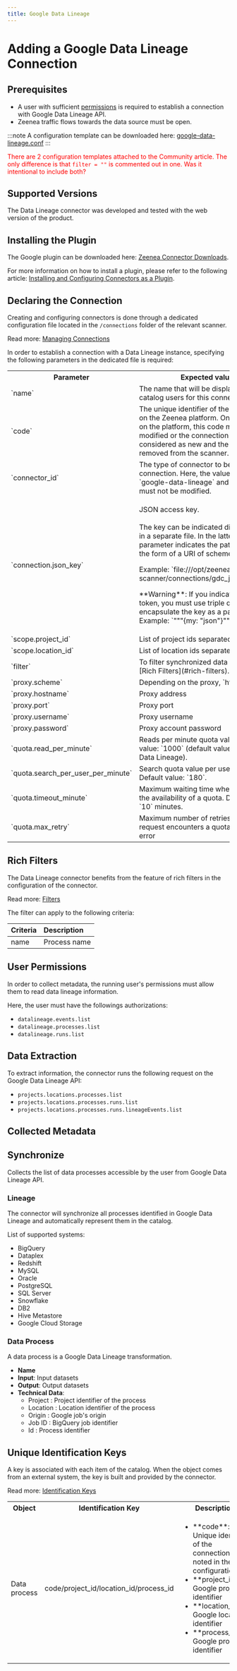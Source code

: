 ```yaml
---
title: Google Data Lineage
---
```


# Adding a Google Data Lineage Connection

## Prerequisites

* A user with sufficient [permissions](#user-permissions) is required to establish a connection with Google Data Lineage API.
* Zeenea traffic flows towards the data source must be open.

:::note
A configuration template can be downloaded here: [google-data-lineage.conf](https://actian.file.force.com/sfc/dist/version/download/?oid=00D300000001XnW&ids=068Nu00000GUgTd&d=%2Fa%2FNu000002lfPx%2FM0kQjkCnBJfcDLofYg0XHgM0m_C_fCX5jM4E6rfw4oc&asPdf=false)
:::

<font color="red">There are 2 configuration templates attached to the Community article. The only difference is that `filter = ""` is commented out in one. Was it intentional to include both?</font>

## Supported Versions

The Data Lineage connector was developed and tested with the web version of the product. 

## Installing the Plugin

The Google plugin can be downloaded here: [Zeenea Connector Downloads](./zeenea-connectors-list.md).

For more information on how to install a plugin, please refer to the following article: [Installing and Configuring Connectors as a Plugin](./zeenea-connectors-install-as-plugin.md).

 ## Declaring the Connection
  
 Creating and configuring connectors is done through a dedicated configuration file located in the `/connections` folder of the relevant scanner.
 
 Read more: [Managing Connections](./zeenea-managing-connections.md)
 
In order to establish a connection with a Data Lineage instance, specifying the following parameters in the dedicated file is required:
 
<table>
  <tr>
    <th>Parameter</th>
    <th>Expected value</th>
  </tr>
  <tr>
    <td>`name`</td>
    <td>The name that will be displayed to catalog users for this connection.</td>
  </tr>
  <tr>
    <td>`code`</td>
    <td>The unique identifier of the connection on the Zeenea platform. Once registered on the platform, this code must not be modified or the connection will be considered as new and the old one removed from the scanner.</td>
  </tr>
  <tr>
    <td>`connector_id`</td>
    <td>The type of connector to be used for the connection. Here, the value must be `google-data-lineage` and this value must not be modified.</td>
  </tr>
  <tr>
    <td>`connection.json_key`</td>
    <td>
      <p>JSON access key.<br /><br />The key can be indicated directly or put in a separate file. In the latter case, this parameter indicates the path to the file in the form of a URI of scheme `file:`.</p>
      <p>Example: `file:///opt/zeenea-scanner/connections/gdc_json_key.json`</p>
      <p>**Warning**: If you indicate directly the token, you must use triple quotes to encapsulate the key as a parameter. Example: `"""{my: "json"}"""`.</p>
    </td>
  </tr>
  <tr>
    <td>`scope.project_id`</td>
    <td>List of project ids separated by comma</td>
  </tr>
  <tr>
    <td>`scope.location_id`</td>
    <td>List of location ids separated by comma</td>
  </tr>
  <tr>
    <td>`filter`</td>
    <td>To filter synchronized data process. See [Rich Filters](#rich-filters).</td>
  </tr>
  <tr>
    <td>`proxy.scheme`</td>
    <td>Depending on the proxy, `http` or `https`</td>
  </tr>
  <tr>
    <td>`proxy.hostname`</td>
    <td>Proxy address</td>
  </tr>
  <tr>
    <td>`proxy.port`</td>
    <td>Proxy port</td>
  </tr>
  <tr>
    <td>`proxy.username`</td>
    <td>Proxy username</td>
  </tr>
  <tr>
    <td>`proxy.password`</td>
    <td>Proxy account password</td>
  </tr>
  <tr>
    <td>`quota.read_per_minute`</td>
    <td>Reads per minute quota value. Default value: `1000` (default value of Google Data Lineage).</td>
  </tr>
  <tr>
    <td>`quota.search_per_user_per_minute`</td>
    <td>Search quota value per user per minute. Default value: `180`.</td>
  </tr>
  <tr>
    <td>`quota.timeout_minute`</td>
    <td>Maximum waiting time when waiting for the availability of a quota. Default value: `10` minutes.</td>
  </tr>
  <tr>
    <td>`quota.max_retry`</td>
    <td>Maximum number of retries when a request encounters a quota expiration error</td>
  </tr>
</table>

## Rich Filters

The Data Lineage connector benefits from the feature of rich filters in the configuration of the connector.

Read more: [Filters](zeenea-filters.md)

The filter can apply to the following criteria:

| Criteria | Description |
| :--- | :--- |
| name | Process name |

## User Permissions

In order to collect metadata, the running user's permissions must allow them to read data lineage information. 

Here, the user must have the followings authorizations:

* `datalineage.events.list`
* `datalineage.processes.list`
* `datalineage.runs.list`

## Data Extraction

To extract information, the connector runs the following request on the Google Data Lineage API:

* `projects.locations.processes.list`
* `projects.locations.processes.runs.list`
* `projects.locations.processes.runs.lineageEvents.list`
  
## Collected Metadata

## Synchronize

Collects the list of data processes accessible by the user from Google Data Lineage API.  

### Lineage

The connector will synchronize all processes identified in Google Data Lineage and automatically represent them in the catalog.

List of supported systems:

* BigQuery
* Dataplex
* Redshift
* MySQL
* Oracle
* PostgreSQL
* SQL Server
* Snowflake
* DB2
* Hive Metastore
* Google Cloud Storage

### Data Process

A data process is a Google Data Lineage transformation. 

* **Name**
* **Input**: Input datasets
* **Output**: Output datasets
* **Technical Data**:
  * Project : Project identifier of the process
  * Location : Location identifier of the process
  * Origin : Google job's origin
  * Job ID : BigQuery job identifier
  * Id : Process identifier

## Unique Identification Keys

A key is associated with each item of the catalog. When the object comes from an external system, the key is built and provided by the connector.

Read more: [Identification Keys](./zeenea-identification-keys.md)

 <table>
   <tr><th>Object</th><th>Identification Key</th><th>Description</th></tr>
  <tr>
     <td>Data process</td>
     <td>code/project_id/location_id/process_id</td>
     <td>
       <ul>
         <li>**code**:  Unique identifier of the connection noted in the configuration file</li>
         <li>**project_id**: Google project identifier</li>
         <li>**location_id**: Google location identifier</li>
         <li>**process_id**: Google process identifier</li>
       </ul>
     </td>
   </tr>
 </table>
    
